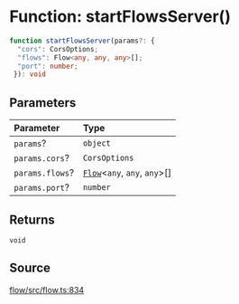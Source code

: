 # Function: startFlowsServer()

```ts
function startFlowsServer(params?: {
  "cors": CorsOptions;
  "flows": Flow<any, any, any>[];
  "port": number;
 }): void
```

## Parameters

| Parameter | Type |
| :------ | :------ |
| `params`? | `object` |
| `params.cors`? | `CorsOptions` |
| `params.flows`? | [`Flow`](../classes/Flow.md)\<`any`, `any`, `any`\>[] |
| `params.port`? | `number` |

## Returns

`void`

## Source

[flow/src/flow.ts:834](https://github.com/firebase/genkit/blob/2b0be364306d92a8e7d13efc2da4fb04c1d21e29/js/flow/src/flow.ts#L834)
